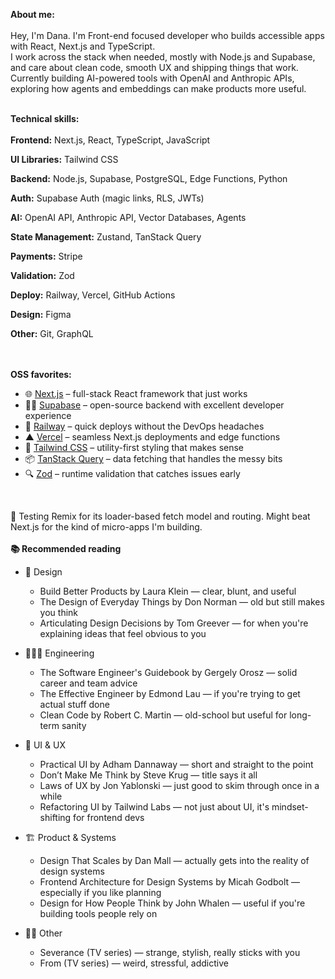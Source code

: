 **About me:**<br /><br />
Hey, I'm Dana. I'm Front-end focused developer who builds accessible apps with React, Next.js and TypeScript.  
I work across the stack when needed, mostly with Node.js and Supabase, and care about clean code, smooth UX and shipping things that work.  
Currently building AI-powered tools with OpenAI and Anthropic APIs, exploring how agents and embeddings can make products more useful.
<br /><br />

**Technical skills:**<br /><br />
**Frontend:** Next.js, React, TypeScript, JavaScript  

**UI Libraries:** Tailwind CSS  

**Backend:** Node.js, Supabase, PostgreSQL, Edge Functions, Python  

**Auth:** Supabase Auth (magic links, RLS, JWTs)  

**AI:** OpenAI API, Anthropic API, Vector Databases, Agents  

**State Management:** Zustand, TanStack Query  

**Payments:** Stripe  

**Validation:** Zod  

**Deploy:** Railway, Vercel, GitHub Actions  

**Design:** Figma  

**Other:** Git, GraphQL


<br /><br />
**OSS favorites:**  <br />
- 🌐 [Next.js](https://nextjs.org) – full-stack React framework that just works  
- 🧙‍♂️ [Supabase](https://supabase.com) – open-source backend with excellent developer experience  
- 🚂 [Railway](https://railway.app) – quick deploys without the DevOps headaches  
- ▲ [Vercel](https://vercel.com) – seamless Next.js deployments and edge functions  
- 🎨 [Tailwind CSS](https://tailwindcss.com) – utility-first styling that makes sense  
- 📦 [TanStack Query](https://tanstack.com/query) – data fetching that handles the messy bits  
- 🔍 [Zod](https://zod.dev) – runtime validation that catches issues early
<br />

🧪 Testing Remix for its loader-based fetch model and routing. Might beat Next.js for the kind of micro-apps I'm building.
<br /><br />
**📚 Recommended reading**

- 🎨 Design  
  - Build Better Products by Laura Klein — clear, blunt, and useful  
  - The Design of Everyday Things by Don Norman — old but still makes you think  
  - Articulating Design Decisions by Tom Greever — for when you're explaining ideas that feel obvious to you

- 👩🏻‍💻 Engineering  
  - The Software Engineer's Guidebook by Gergely Orosz — solid career and team advice  
  - The Effective Engineer by Edmond Lau — if you're trying to get actual stuff done
  - Clean Code by Robert C. Martin — old-school but useful for long-term sanity

- 💅 UI & UX  
  - Practical UI by Adham Dannaway — short and straight to the point  
  - Don’t Make Me Think by Steve Krug — title says it all  
  - Laws of UX by Jon Yablonski — just good to skim through once in a while
  - Refactoring UI by Tailwind Labs — not just about UI, it's mindset-shifting for frontend devs

- 🏗️ Product & Systems  
  - Design That Scales by Dan Mall — actually gets into the reality of design systems  
  - Frontend Architecture for Design Systems by Micah Godbolt — especially if you like planning  
  - Design for How People Think by John Whalen — useful if you're building tools people rely on

- 👩‍🚀 Other  
  - Severance (TV series) — strange, stylish, really sticks with you  
  - From (TV series) — weird, stressful, addictive
